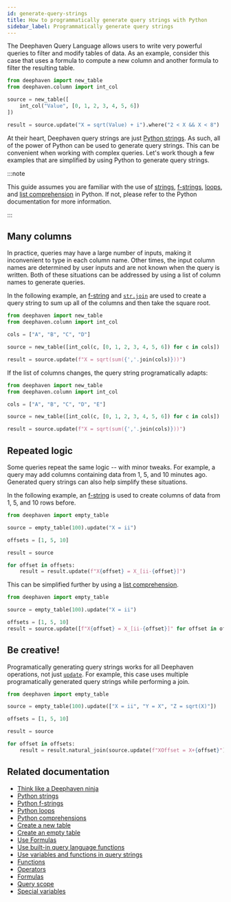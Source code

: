 ```yaml
---
id: generate-query-strings
title: How to programmatically generate query strings with Python
sidebar_label: Programmatically generate query strings
---
```


The Deephaven Query Language allows users to write very powerful queries to filter and modify tables of data. As an example, consider this case that uses a formula to compute a new column and another formula to filter the resulting table.

```python order=result,source
from deephaven import new_table
from deephaven.column import int_col

source = new_table([
    int_col("Value", [0, 1, 2, 3, 4, 5, 6])
])

result = source.update("X = sqrt(Value) + i").where("2 < X && X < 8")
```

At their heart, Deephaven query strings are just [Python strings](https://docs.python.org/3/library/string.html). As such, all of the power of Python can be used to generate query strings. This can be convenient when working with complex queries. Let's work though a few examples that are simplified by using Python to generate query strings.

:::note

This guide assumes you are familiar with the use of [strings](https://docs.python.org/3/library/string.html), [f-strings](https://peps.python.org/pep-0498/), [loops](https://wiki.python.org/moin/ForLoop), and [list comprehension](https://peps.python.org/pep-0202/) in Python. If not, please refer to the Python documentation for more information.

:::

## Many columns

In practice, queries may have a large number of inputs, making it inconvenient to type in each column name. Other times, the input column names are determined by user inputs and are not known when the query is written. Both of these situations can be addressed by using a list of column names to generate queries.

In the following example, an [f-string](https://peps.python.org/pep-0498/) and [`str.join`](https://docs.python.org/3/library/stdtypes.html#str.join) are used to create a query string to sum up all of the columns and then take the square root.

```python order=result,source
from deephaven import new_table
from deephaven.column import int_col

cols = ["A", "B", "C", "D"]

source = new_table([int_col(c, [0, 1, 2, 3, 4, 5, 6]) for c in cols])

result = source.update(f"X = sqrt(sum({','.join(cols)}))")
```

If the list of columns changes, the query string programatically adapts:

```python order=result,source
from deephaven import new_table
from deephaven.column import int_col

cols = ["A", "B", "C", "D", "E"]

source = new_table([int_col(c, [0, 1, 2, 3, 4, 5, 6]) for c in cols])

result = source.update(f"X = sqrt(sum({','.join(cols)}))")
```

## Repeated logic

Some queries repeat the same logic -- with minor tweaks. For example, a query may add columns containing data from 1, 5, and 10 minutes ago. Generated query strings can also help simplify these situations.

In the following example, an [f-string](https://peps.python.org/pep-0498/) is used to create columns of data from 1, 5, and 10 rows before.

```python order=result,source
from deephaven import empty_table

source = empty_table(100).update("X = ii")

offsets = [1, 5, 10]

result = source

for offset in offsets:
    result = result.update(f"X{offset} = X_[ii-{offset}]")
```

This can be simplified further by using a [list comprehension](https://peps.python.org/pep-0202/).

```python order=result,source
from deephaven import empty_table

source = empty_table(100).update("X = ii")

offsets = [1, 5, 10]
result = source.update([f"X{offset} = X_[ii-{offset}]" for offset in offsets])
```

## Be creative!

Programatically generating query strings works for all Deephaven operations, not just [`update`](../reference/table-operations/select/update.md). For example, this case uses multiple programatically generated query strings while performing a join.

```python order=result,source
from deephaven import empty_table

source = empty_table(100).update(["X = ii", "Y = X", "Z = sqrt(X)"])

offsets = [1, 5, 10]

result = source

for offset in offsets:
    result = result.natural_join(source.update(f"XOffset = X+{offset}"), on="X=XOffset", joins=[f"Y{offset}=Y", f"Z{offset}=Z"])
```

## Related documentation

- [Think like a Deephaven ninja](../conceptual/ninja.md)
- [Python strings](https://docs.python.org/3/library/string.html)
- [Python f-strings](https://peps.python.org/pep-0498/)
- [Python loops](https://wiki.python.org/moin/ForLoop)
- [Python comprehensions](https://peps.python.org/pep-0202/)
- [Create a new table](./new-table.md)
- [Create an empty table](./empty-table.md)
- [Use Formulas](./formulas-how-to.md)
- [Use built-in query language functions](./query-language-functions.md)
- [Use variables and functions in query strings](./query-scope-how-to.md)
- [Functions](../reference/query-language/formulas/user-defined-functions.md)
- [Operators](../reference/query-language/formulas/operators.md)
- [Formulas](../reference/query-language/formulas/formulas.md)
- [Query scope](../reference/query-language/variables/query-scope.md)
- [Special variables](../reference/query-language/variables/special-variables.md)
